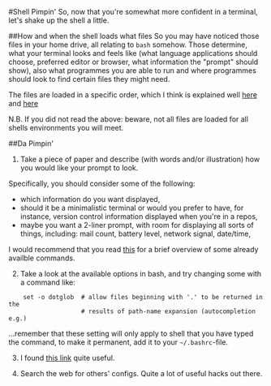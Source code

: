 #Shell Pimpin'
So, now that you're somewhat more confident in a terminal, let's shake up
the shell a little.

##How and when the shell loads what files
So you may have noticed those files in your home drive, all relating to
`bash` somehow. Those determine, what your terminal looks and feels like
(what language applications should choose, preferred editor or browser,
what information the "prompt" should show), also what programmes you are
able to run and where programmes should look to find certain files they
might need.

The files are loaded in a specific order, which I think is explained well
[here](https://www.gnu.org/software/bash/manual/html_node/Bash-Startup-Files.html)
and [here](https://shreevatsa.wordpress.com/2008/03/30/zshbash-startup-files-loading-order-bashrc-zshrc-etc/)

N.B. If you did not read the above: beware, not all files are loaded for all
shells environments you will meet.

##Da Pimpin'
1. Take a piece of paper and describe (with words and/or illustration) how
  you would like your prompt to look.

  Specifically, you should consider some of the following:
  * which information do you want displayed,
  * should it be a minimalistic terminal or would you prefer to have, for
    instance, version control information displayed when you're in a repos,
  * maybe you want a 2-liner prompt, with room for displaying all sorts of
    things, including: mail count, battery level, network signal, date/time,

  I would recommend that you read [this](http://ss64.com/bash/syntax-prompt.html)
  for a brief overview of some already availble commands.

2. Take a look at the available options in bash, and try changing some with
  a command like:
```
    set -o dotglob  # allow files beginning with '.' to be returned in the
                    # results of path-name expansion (autocompletion e.g.)
```
  ...remember that these setting will only apply to shell that you have typed
  the command, to make it permanent, add it to your `~/.bashrc`-file.

3. I found [this link](http://www.caliban.org/bash/index.shtml) quite useful.

4. Search the web for others' configs. Quite a lot of useful hacks out there.


